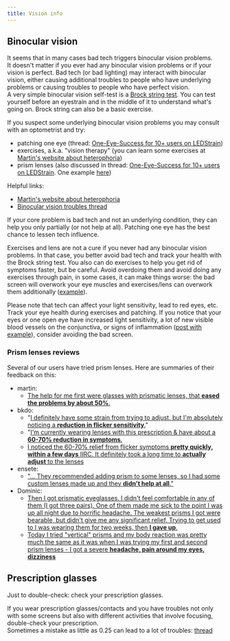 ```yaml
---
title: Vision info
---
```

## Binocular vision
It seems that in many cases bad tech triggers binocular vision problems.  
It doesn't matter if you ever had any binocular vision problems or if your vision is perfect. Bad tech (or bad lighting) may interact with binocular vision, either causing additional troubles to people who have underlying problems or causing troubles to people who have perfect vision.  
A very simple binocular vision self-test is a [Brock string test](https://www.youtube.com/watch?v=EGlCVTdNqfw&loop=0). You can test yourself before an eyestrain and in the middle of it to understand what's going on. Brock string can also be a basic exercise.  

If you suspect some underlying binocular vision problems you may consult with an optometrist and try: 
- patching one eye (thread: [One-Eye-Success for 10+ users on LEDStrain](https://ledstrain.org/d/1308-one-eye-success-for-10-users-on-ledstrain))
- exercises, a.k.a. "vision therapy" (you can learn some exercises at [Martin's website about heterophoria](https://heteroforie.webnode.cz/))
- prism lenses (also discussed in thread: [One-Eye-Success for 10+ users on LEDStrain](https://ledstrain.org/d/1308-one-eye-success-for-10-users-on-ledstrain). One example [here](https://ledstrain.org/d/1308-one-eye-success-for-10-users-on-ledstrain/102))

Helpful links:
- [Martin's website about heterophoria](https://heteroforie.webnode.cz/)
- [Binocular vision troubles thread](https://ledstrain.org/d/1207-binocular-vision-troubles-anyone-else-experienceovercome-this)

If your core problem is bad tech and not an underlying condition, they can help you only partially (or not help at all). Patching one eye has the best chance to lessen tech influence.  

Exercises and lens are not a cure if you never had any binocular vision problems. In that case, you better avoid bad tech and track your health with the Brock string test. You also can do exercises to help you get rid of symptoms faster, but be careful. Avoid overdoing them and avoid doing any exercises through pain, in some cases, it can make things worse: the bad screen will overwork your eye muscles and exercises/lens can overwork them additionally ([example](https://ledstrain.org/d/1374-exophoriaaccommodation-spasmastigmatism-what-should-i-do)).  

Please note that tech can affect your light sensitivity, lead to red eyes, etc. Track your eye health during exercises and patching. If you notice that your eyes or one open eye have increased light sensitivity, a lot of new visible blood vessels on the conjunctiva, or signs of inflammation ([post with example](https://ledstrain.org/d/1308-one-eye-success-for-10-users-on-ledstrain/88)), consider avoiding the bad screen.  

### Prism lenses reviews

Several of our users have tried prism lenses. Here are summaries of their feedback on this:

* martin:
    * [The help for me first were glasses with prismatic lenses, that **eased the problems by about 50%**.](https://ledstrain.org/d/369-my-possible-solution-treatment-and-progress-so-far)
* bkdo:
    * "[I definitely have some strain from trying to adjust, but I'm absolutely noticing a **reduction in flicker sensitivity**.](https://ledstrain.org/d/1308-one-eye-success-for-10-users-on-ledstrain/64)"
    * "[I'm currently wearing lenses with this prescription & have about a **60-70% reduction in symptoms**.](https://ledstrain.org/d/1308-one-eye-success-for-10-users-on-ledstrain/83)
    * [I noticed the 60-70% relief from flicker symptoms **pretty quickly, within a few days** IIRC. It definitely took a long time to **actually adjust** to the lenses](https://ledstrain.org/d/1308-one-eye-success-for-10-users-on-ledstrain/104)
* ensete:
    * ["... They recommended adding prism to some lenses, so I had some custom lenses made up and they **didn't help at all**."](https://ledstrain.org/d/1308-one-eye-success-for-10-users-on-ledstrain/76)
* Dominic:
    * [Then I got prismatic eyeglasses. I didn't feel comfortable in any of them (I got three pairs). One of them made me sick to the point I was up all night due to horrific headache. The weakest prisms I got were bearable, but didn't give me any significant relief. Trying to get used to I was wearing them for two weeks, then **I gave up**.](https://ledstrain.org/d/1374-exophoriaaccommodation-spasmastigmatism-what-should-i-do)
    * [Today I tried "vertical" prisms and my body reaction was pretty much the same as it was when I was trying my first and second prism lenses - I got a severe **headache, pain around my eyes, dizziness**](https://ledstrain.org/d/1308-one-eye-success-for-10-users-on-ledstrain/103)

## Prescription glasses
Just to double-check: check your prescription glasses.

If you wear prescription glasses/contacts and you have troubles not only with some screens but also with different activities that involve focusing, double-check your prescription.   
Sometimes a mistake as little as 0.25 can lead to a lot of troubles: [thread](https://ledstrain.org/d/1406-uncorrected-refractive-error/)
